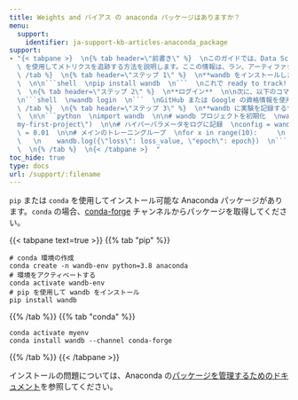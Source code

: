 ```yaml
---
title: Weights and バイアス の anaconda パッケージはありますか？
menu:
  support:
    identifier: ja-support-kb-articles-anaconda_package
support:
- "{< tabpane >}  \n{% tab header=\"前書き\" %}  \nこのガイドでは、Data Science プロジェクトで wandb\
  \ を使用してメトリクスを追跡する方法を説明します。ここの情報は、ラン、アーティファクト、チーム、エンティティに関する理解を深めるのに役立ちます。  \n{%\
  \ /tab %}  \n{% tab header=\"ステップ 1\" %}  \n**wandb をインストールします**  \n\nwandb をインストールするには、以下のコマンドを実行します。\
  \  \n\n```shell  \npip install wandb  \n```  \nこれで ready to track!  \n{% /tab %}\
  \  \n{% tab header=\"ステップ 2\" %}  \n**ログイン**  \n\n次に、以下のコマンドで wandb にログインします。  \n\
  \n```shell  \nwandb login  \n```  \nGitHub または Google の資格情報を使用してログインできます。  \n{%\
  \ /tab %}  \n{% tab header=\"ステップ 3\" %}  \n**wandb に実験を記録する**  \n\n次のスクリプトを実行します。\
  \  \n\n```python  \nimport wandb  \n\n# wandb プロジェクトを初期化  \nwandb.init(project=\"\
  my-first-project\")  \n\n# ハイパーパラメータをログに記録  \nconfig = wandb.config  \nconfig.learning_rate\
  \ = 0.01  \n\n# メインのトレーニングループ  \nfor x in range(10):     \n    # メトリクスをログに記録する \
  \   \n    wandb.log({\"loss\": loss_value, \"epoch\": epoch})  \n```  \n\nこれにより、すべてのログはリアルタイムであなたのウェブベースのダッシュボードに表示されます。\
  \  \n{% /tab %}  \n{< /tabpane >}  "
toc_hide: true
type: docs
url: /support/:filename
---
```


`pip` または `conda` を使用してインストール可能な Anaconda パッケージがあります。`conda` の場合、[conda-forge](https://conda-forge.org) チャンネルからパッケージを取得してください。

{{< tabpane text=true >}}
{{% tab "pip" %}}
```shell
# conda 環境の作成
conda create -n wandb-env python=3.8 anaconda
# 環境をアクティベートする
conda activate wandb-env
# pip を使用して wandb をインストール
pip install wandb
```
{{% /tab %}}
{{% tab "conda" %}}
```shell
conda activate myenv
conda install wandb --channel conda-forge
```
{{% /tab %}}
{{< /tabpane >}}

インストールの問題については、Anaconda の[パッケージを管理するためのドキュメント](https://docs.conda.io/projects/conda/en/latest/user-guide/tasks/manage-pkgs.html)を参照してください。